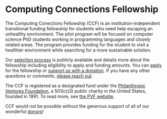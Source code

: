 # Computing Connections Fellowship

The Computing Conections Fellowship (CCF) is an institution-independent transitional funding fellowship for students who need help escaping an unhealthy environment. The pilot program will be focused on computer science PhD students working in programming languages and closely related areas. The program provides funding for the student to visit a healthier environment while searching for a more sustainable solution.

Our [selection process](process) is publicly available and details more about the fellowship including eligibility to apply and funding amounts. You can [apply](apply) for the fellowship or [support us with a donation](support). If you have any other questions or comments, [please reach out](contact).

The CCF is registered as a designated fund under the [Philanthropic Ventures Foundation](https://www.venturesfoundation.org/donors/designated-funds/), a 501(c)(3) public charity in the United States, founded in 1991. To read more, see [the PVF website](https://www.venturesfoundation.org/).

CCF would not be possible without the generous support of all of our wonderful [donors](donors)!
